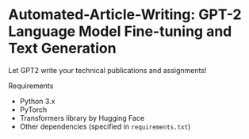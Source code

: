 # Automated-Article-Writing: GPT-2 Language Model Fine-tuning and Text Generation

Let GPT2 write your technical publications and assignments!

Requirements

- Python 3.x
- PyTorch
- Transformers library by Hugging Face
- Other dependencies (specified in `requirements.txt`)

